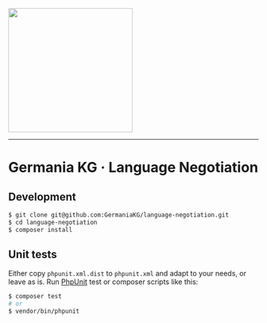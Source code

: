 <img src="https://static.germania-kg.com/logos/ga-logo-2016-web.svgz" width="250px">

------



# Germania KG · Language Negotiation



## Development

```bash
$ git clone git@github.com:GermaniaKG/language-negotiation.git
$ cd language-negotiation
$ composer install
```

## Unit tests

Either copy `phpunit.xml.dist` to `phpunit.xml` and adapt to your needs, or leave as is. Run [PhpUnit](https://phpunit.de/) test or composer scripts like this:

```bash
$ composer test
# or
$ vendor/bin/phpunit
```

